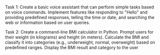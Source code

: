 Task 1:
Create a basic voice assistant that can perform simple tasks based on voice commands. Implement features like responding to "Hello" and providing predefined responses, telling the time or date, and searching the web or information based on user queries.

Task 2:
Create a command-line BMI calculator in Python. Prompt users for their weight (in kilograms) and height (in meters). Calculate the BMI and classify it into categories (e.g., underweight, normal, overweight) based on predefined ranges. Display the BMI result and category to the user
